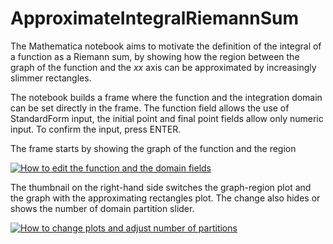 # ApproximateIntegralRiemannSum

The Mathematica notebook aims to motivate the definition of the integral of a function as a Riemann sum, by showing how the region between the graph of the function and the $xx$ axis can be approximated by increasingly slimmer rectangles.

The notebook builds a frame where the function and the integration domain can be set directly in the frame. The function field allows the use of StandardForm input, the initial point and final point fields allow only numeric input. To confirm the input, press ENTER. 

The frame starts by showing the graph of the function and the region

[![How to edit the function and the domain fields](https://github.com/user-attachments/assets/202cb7de-3e3b-4f75-86b0-a362b8485f45)](https://github.com/user-attachments/assets/202cb7de-3e3b-4f75-86b0-a362b8485f45)

The thumbnail on the right-hand side switches the graph-region plot and the graph with the approximating rectangles plot. The change also hides or shows the number of domain partition slider.

[![How to change plots and adjust number of partitions](https://github.com/user-attachments/assets/9704356a-e1c0-4f44-882e-dc7bb1d6ec8b)](https://github.com/user-attachments/assets/9704356a-e1c0-4f44-882e-dc7bb1d6ec8b)
